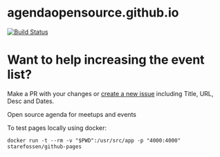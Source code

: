 # agendaopensource.github.io

[![Build Status](https://travis-ci.org/agendaopensource/agendaopensource.github.io.svg?branch=master)](https://travis-ci.org/agendaopensource/agendaopensource.github.io)


# Want to help increasing the event list?

Make a PR with your changes or [create a new issue](https://github.com/agendaopensource/agendaopensource.github.io/issues/new) including Title, URL, Desc and Dates.


Open source agenda for meetups and events

To test pages locally using docker:

``docker run -t --rm -v "$PWD":/usr/src/app -p "4000:4000" starefossen/github-pages``
